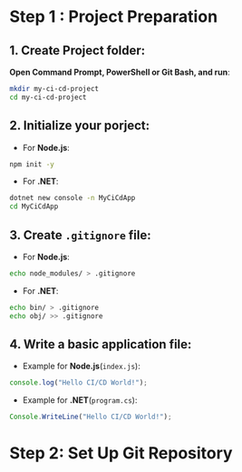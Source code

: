 # Step 1 : Project Preparation
## 1. Create Project folder:
**Open Command Prompt, PowerShell or Git Bash, and run**:
```Bash
mkdir my-ci-cd-project
cd my-ci-cd-project
```

## 2. Initialize your porject:
- For **Node.js**:
```Bash
npm init -y
```
- For **.NET**:
```Bash
dotnet new console -n MyCiCdApp
cd MyCiCdApp
```

## 3. Create `.gitignore` file:
- For **Node.js**:
```Bash
echo node_modules/ > .gitignore
```

- For **.NET**:
```Bash
echo bin/ > .gitignore
echo obj/ >> .gitignore
```

## 4. Write a basic application file:
- Example for **Node.js**(`index.js`):
```javascript
console.log("Hello CI/CD World!");
```

- Example for **.NET**(`program.cs`):
```javascript
Console.WriteLine("Hello CI/CD World!");
```


# Step 2: Set Up Git Repository 
